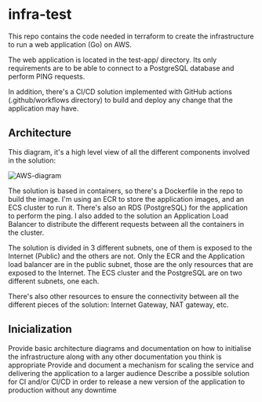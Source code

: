# infra-test

This repo contains the code needed in terraform to create the infrastructure to run a web application (Go) on AWS.

The web application is located in the test-app/ directory. Its only requirements are to be able to connect to a PostgreSQL database and perform PING requests.

In addition, there's a CI/CD solution implemented with GitHub actions (.github/workflows directory) to build and deploy any change that the application may have.

## Architecture

This diagram, it's a high level view of all the different components involved in the solution:

![AWS-diagram](https://user-images.githubusercontent.com/80314345/234810523-f60088df-facc-432f-8162-b947b4e9e071.jpg)

The solution is based in containers, so there's a Dockerfile in the repo to build the image. I'm using an ECR to store the application images, and an ECS cluster to run it. There's also an RDS (PostgreSQL) for the application to perform the ping. I also added to the solution an Application Load Balancer to distribute the different requests between all the containers in the cluster.

The solution is divided in 3 different subnets, one of them is exposed to the Internet (Public) and the others are not. Only the ECR and the Application load balancer are in the public subnet, those are the only resources that are exposed to the Internet. The ECS cluster and the PostgreSQL are on two different subnets, one each.

There's also other resources to ensure the connectivity between all the different pieces of the solution: Internet Gateway, NAT gateway, etc.

## Inicialization


Provide basic architecture diagrams and documentation on how to initialise the infrastructure along with any other documentation you think is appropriate
Provide and document a mechanism for scaling the service and delivering the application to a larger audience
Describe a possible solution for CI and/or CI/CD in order to release a new version of the application to production without any downtime
